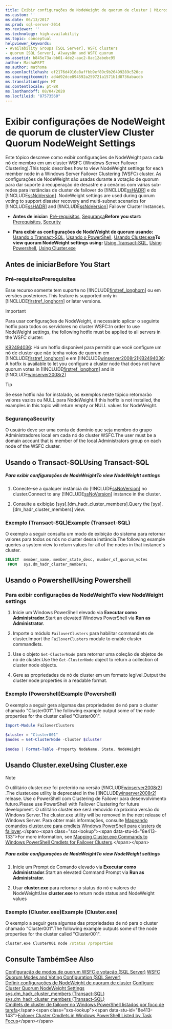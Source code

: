 ```yaml
---
title: Exibir configurações de NodeWeight de quorum de cluster | Microsoft Docs
ms.custom: ''
ms.date: 06/13/2017
ms.prod: sql-server-2014
ms.reviewer: ''
ms.technology: high-availability
ms.topic: conceptual
helpviewer_keywords:
- Availability Groups [SQL Server], WSFC clusters
- quorum [SQL Server], AlwaysOn and WSFC quorum
ms.assetid: b845e73a-bb01-4de2-aac2-8ac12abebc95
author: MashaMSFT
ms.author: mathoma
ms.openlocfilehash: ef2176d4916e8affbb9ef89c9b26499289c520ce
ms.sourcegitcommit: ad4d92dce894592a259721a1571b1d8736abacdb
ms.translationtype: MT
ms.contentlocale: pt-BR
ms.lasthandoff: 08/04/2020
ms.locfileid: "87573560"
---
```

# <a name="view-cluster-quorum-nodeweight-settings"></a><span data-ttu-id="8e413-102">Exibir configurações de NodeWeight de quorum de cluster</span><span class="sxs-lookup"><span data-stu-id="8e413-102">View Cluster Quorum NodeWeight Settings</span></span>
  <span data-ttu-id="8e413-103">Este tópico descreve como exibir configurações de NodeWeight para cada nó de membro em um cluster WSFC (Windows Server Failover Clustering).</span><span class="sxs-lookup"><span data-stu-id="8e413-103">This topic describes how to view NodeWeight settings for each member node in a Windows Server Failover Clustering (WSFC) cluster.</span></span> <span data-ttu-id="8e413-104">As configurações de NodeWeight são usadas durante a votação de quorum para dar suporte à recuperação de desastre e a cenários com várias sub-redes para instâncias de cluster de failover do [!INCLUDE[ssHADR](../../../includes/sshadr-md.md)] e do [!INCLUDE[ssNoVersion](../../../includes/ssnoversion-md.md)] .</span><span class="sxs-lookup"><span data-stu-id="8e413-104">NodeWeight settings are used during quorum voting to support disaster recovery and multi-subnet scenarios for [!INCLUDE[ssHADR](../../../includes/sshadr-md.md)] and [!INCLUDE[ssNoVersion](../../../includes/ssnoversion-md.md)] Failover Cluster Instances.</span></span>  
  
-   <span data-ttu-id="8e413-105">**Antes de iniciar:**  [Pré-requisitos](#Prerequisites), [Segurança](#Security)</span><span class="sxs-lookup"><span data-stu-id="8e413-105">**Before you start:**  [Prerequisites](#Prerequisites), [Security](#Security)</span></span>  
  
-   <span data-ttu-id="8e413-106">**Para exibir as configurações de NodeWeight de quorum usando:** [Usando o Transact-SQL](#TsqlProcedure), [Usando o PowerShell](#PowerShellProcedure), [Usando Cluster.exe](#CommandPromptProcedure)</span><span class="sxs-lookup"><span data-stu-id="8e413-106">**To view quorum NodeWeight settings using:** [Using Transact-SQL](#TsqlProcedure), [Using Powershell](#PowerShellProcedure), [Using Cluster.exe](#CommandPromptProcedure)</span></span>  
  
##  <a name="before-you-start"></a><a name="BeforeYouBegin"></a> <span data-ttu-id="8e413-107">Antes de iniciar</span><span class="sxs-lookup"><span data-stu-id="8e413-107">Before You Start</span></span>  
  
###  <a name="prerequisites"></a><a name="Prerequisites"></a> <span data-ttu-id="8e413-108">Pré-requisitos</span><span class="sxs-lookup"><span data-stu-id="8e413-108">Prerequisites</span></span>  
 <span data-ttu-id="8e413-109">Esse recurso somente tem suporte no [!INCLUDE[firstref_longhorn](../../../includes/firstref-longhorn-md.md)] ou em versões posteriores.</span><span class="sxs-lookup"><span data-stu-id="8e413-109">This feature is supported only in [!INCLUDE[firstref_longhorn](../../../includes/firstref-longhorn-md.md)] or later versions.</span></span>  
  
> [!IMPORTANT]  
>  <span data-ttu-id="8e413-110">Para usar configurações de NodeWeight, é necessário aplicar o seguinte hotfix para todos os servidores no cluster WSFC:</span><span class="sxs-lookup"><span data-stu-id="8e413-110">In order to use NodeWeight settings, the following hotfix must be applied to all servers in the WSFC cluster:</span></span>  
>   
>  <span data-ttu-id="8e413-111">[KB2494036](https://support.microsoft.com/kb/2494036): Há um hotfix disponível para permitir que você configure um nó de cluster que não tenha votos de quorum em [!INCLUDE[firstref_longhorn](../../../includes/firstref-longhorn-md.md)] e em [!INCLUDE[winserver2008r2](../../../includes/winserver2008r2-md.md)]</span><span class="sxs-lookup"><span data-stu-id="8e413-111">[KB2494036](https://support.microsoft.com/kb/2494036): A hotfix is available to let you configure a cluster node that does not have quorum votes in [!INCLUDE[firstref_longhorn](../../../includes/firstref-longhorn-md.md)] and in [!INCLUDE[winserver2008r2](../../../includes/winserver2008r2-md.md)]</span></span>  
  
> [!TIP]  
>  <span data-ttu-id="8e413-112">Se esse hotfix não for instalado, os exemplos neste tópico retornarão valores vazios ou NULL para NodeWeight.</span><span class="sxs-lookup"><span data-stu-id="8e413-112">If this hotfix is not installed, the examples in this topic will return empty or NULL values for NodeWeight.</span></span>  
  
###  <a name="security"></a><a name="Security"></a> <span data-ttu-id="8e413-113">Segurança</span><span class="sxs-lookup"><span data-stu-id="8e413-113">Security</span></span>  
 <span data-ttu-id="8e413-114">O usuário deve ser uma conta de domínio que seja membro do grupo Administradores local em cada nó do cluster WSFC.</span><span class="sxs-lookup"><span data-stu-id="8e413-114">The user must be a domain account that is member of the local Administrators group on each node of the WSFC cluster.</span></span>  
  
##  <a name="using-transact-sql"></a><a name="TsqlProcedure"></a> <span data-ttu-id="8e413-115">Usando o Transact-SQL</span><span class="sxs-lookup"><span data-stu-id="8e413-115">Using Transact-SQL</span></span>  
  
##### <a name="to-view-nodeweight-settings"></a><span data-ttu-id="8e413-116">Para exibir configurações de NodeWeight</span><span class="sxs-lookup"><span data-stu-id="8e413-116">To view NodeWeight settings</span></span>  
  
1.  <span data-ttu-id="8e413-117">Conecte-se a qualquer instância do [!INCLUDE[ssNoVersion](../../../includes/ssnoversion-md.md)] no cluster.</span><span class="sxs-lookup"><span data-stu-id="8e413-117">Connect to any [!INCLUDE[ssNoVersion](../../../includes/ssnoversion-md.md)] instance in the cluster.</span></span>  
  
2.  <span data-ttu-id="8e413-118">Consulte a exibição [sys].[dm_hadr_cluster_members].</span><span class="sxs-lookup"><span data-stu-id="8e413-118">Query the [sys].[dm_hadr_cluster_members] view.</span></span>  
  
### <a name="example-transact-sql"></a><span data-ttu-id="8e413-119">Exemplo (Transact-SQL)</span><span class="sxs-lookup"><span data-stu-id="8e413-119">Example (Transact-SQL)</span></span>  
 <span data-ttu-id="8e413-120">O exemplo a seguir consulta um modo de exibição do sistema para retornar valores para todos os nós no cluster dessa instância.</span><span class="sxs-lookup"><span data-stu-id="8e413-120">The following example queries a system view to return values for all of the nodes in that instance's cluster.</span></span>  
  
```sql  
SELECT  member_name, member_state_desc, number_of_quorum_votes  
 FROM   sys.dm_hadr_cluster_members;  
```  
  
##  <a name="using-powershell"></a><a name="PowerShellProcedure"></a> <span data-ttu-id="8e413-121">Usando o Powershell</span><span class="sxs-lookup"><span data-stu-id="8e413-121">Using Powershell</span></span>  
  
### <a name="to-view-nodeweight-settings"></a><span data-ttu-id="8e413-122">Para exibir configurações de NodeWeight</span><span class="sxs-lookup"><span data-stu-id="8e413-122">To view NodeWeight settings</span></span>
  
1.  <span data-ttu-id="8e413-123">Inicie um Windows PowerShell elevado via **Executar como Administrador**.</span><span class="sxs-lookup"><span data-stu-id="8e413-123">Start an elevated Windows PowerShell via **Run as Administrator**.</span></span>  
  
2.  <span data-ttu-id="8e413-124">Importe o módulo `FailoverClusters` para habilitar commandlets de cluster.</span><span class="sxs-lookup"><span data-stu-id="8e413-124">Import the `FailoverClusters` module to enable cluster commandlets.</span></span>  
  
3.  <span data-ttu-id="8e413-125">Use o objeto `Get-ClusterNode` para retornar uma coleção de objetos de nó de cluster.</span><span class="sxs-lookup"><span data-stu-id="8e413-125">Use the `Get-ClusterNode` object to return a collection of cluster node objects.</span></span>  
  
4.  <span data-ttu-id="8e413-126">Gere as propriedades de nó de cluster em um formato legível.</span><span class="sxs-lookup"><span data-stu-id="8e413-126">Output the cluster node properties in a readable format.</span></span>  
  
### <a name="example-powershell"></a><span data-ttu-id="8e413-127">Exemplo (Powershell)</span><span class="sxs-lookup"><span data-stu-id="8e413-127">Example (Powershell)</span></span>  
 <span data-ttu-id="8e413-128">O exemplo a seguir gera algumas das propriedades de nó para o cluster chamado "Cluster001".</span><span class="sxs-lookup"><span data-stu-id="8e413-128">The following example output some of the node properties for the cluster called "Cluster001".</span></span>  
  
```powershell  
Import-Module FailoverClusters  
  
$cluster = "Cluster001"  
$nodes = Get-ClusterNode -Cluster $cluster  
  
$nodes | Format-Table -Property NodeName, State, NodeWeight  
```  
  
##  <a name="using-clusterexe"></a><a name="CommandPromptProcedure"></a> <span data-ttu-id="8e413-129">Usando Cluster.exe</span><span class="sxs-lookup"><span data-stu-id="8e413-129">Using Cluster.exe</span></span>  
  
> [!NOTE]  
>  <span data-ttu-id="8e413-130">O utilitário cluster.exe foi preterido na versão [!INCLUDE[winserver2008r2](../../../includes/winserver2008r2-md.md)] .</span><span class="sxs-lookup"><span data-stu-id="8e413-130">The cluster.exe utility is deprecated in the [!INCLUDE[winserver2008r2](../../../includes/winserver2008r2-md.md)] release.</span></span>  <span data-ttu-id="8e413-131">Use o PowerShell com Clustering de Failover para desenvolvimento futuro.</span><span class="sxs-lookup"><span data-stu-id="8e413-131">Please use PowerShell with Failover Clustering for future development.</span></span>  <span data-ttu-id="8e413-132">O utilitário cluster.exe será removido na próxima versão do Windows Server.</span><span class="sxs-lookup"><span data-stu-id="8e413-132">The cluster.exe utility will be removed in the next release of Windows Server.</span></span> <span data-ttu-id="8e413-133">Para obter mais informações, consulte [Mapeando comandos cluster.exe para cmdlets Windows PowerShell para clusters de failover](https://technet.microsoft.com/library/ee619744\(WS.10\).aspx).</span><span class="sxs-lookup"><span data-stu-id="8e413-133">For more information, see [Mapping Cluster.exe Commands to Windows PowerShell Cmdlets for Failover Clusters](https://technet.microsoft.com/library/ee619744\(WS.10\).aspx).</span></span>  
  
##### <a name="to-view-nodeweight-settings"></a><span data-ttu-id="8e413-134">Para exibir configurações de NodeWeight</span><span class="sxs-lookup"><span data-stu-id="8e413-134">To view NodeWeight settings</span></span>  
  
1.  <span data-ttu-id="8e413-135">Inicie um Prompt de Comando elevado via **Executar como Administrador**.</span><span class="sxs-lookup"><span data-stu-id="8e413-135">Start an elevated Command Prompt via **Run as Administrator**.</span></span>  
  
2.  <span data-ttu-id="8e413-136">Usar **cluster.exe** para retornar o status do nó e valores de NodeWeight</span><span class="sxs-lookup"><span data-stu-id="8e413-136">Use **cluster.exe** to return node status and NodeWeight values</span></span>  
  
### <a name="example-clusterexe"></a><span data-ttu-id="8e413-137">Exemplo (Cluster.exe)</span><span class="sxs-lookup"><span data-stu-id="8e413-137">Example (Cluster.exe)</span></span>  
 <span data-ttu-id="8e413-138">O exemplo a seguir gera algumas das propriedades de nó para o cluster chamado "Cluster001".</span><span class="sxs-lookup"><span data-stu-id="8e413-138">The following example outputs some of the node properties for the cluster called "Cluster001".</span></span>  
  
```cmd
cluster.exe Cluster001 node /status /properties  
```  
  
## <a name="see-also"></a><span data-ttu-id="8e413-139">Consulte Também</span><span class="sxs-lookup"><span data-stu-id="8e413-139">See Also</span></span>  
 <span data-ttu-id="8e413-140">[Configuração de modos de quorum WSFC e votação &#40;SQL Server&#41;](wsfc-quorum-modes-and-voting-configuration-sql-server.md) </span><span class="sxs-lookup"><span data-stu-id="8e413-140">[WSFC Quorum Modes and Voting Configuration &#40;SQL Server&#41;](wsfc-quorum-modes-and-voting-configuration-sql-server.md) </span></span>  
 <span data-ttu-id="8e413-141">[Definir configurações de NodeWeight de quorum de cluster](configure-cluster-quorum-nodeweight-settings.md) </span><span class="sxs-lookup"><span data-stu-id="8e413-141">[Configure Cluster Quorum NodeWeight Settings](configure-cluster-quorum-nodeweight-settings.md) </span></span>  
 <span data-ttu-id="8e413-142">[sys.dm_hadr_cluster_members &#40;Transact-SQL&#41;](/sql/relational-databases/system-dynamic-management-views/sys-dm-hadr-cluster-members-transact-sql) </span><span class="sxs-lookup"><span data-stu-id="8e413-142">[sys.dm_hadr_cluster_members &#40;Transact-SQL&#41;](/sql/relational-databases/system-dynamic-management-views/sys-dm-hadr-cluster-members-transact-sql) </span></span>  
 <span data-ttu-id="8e413-143">[Cmdlets de cluster de failover no Windows PowerShell listados por foco de tarefa](https://technet.microsoft.com/library/ee619761\(WS.10\).aspx)</span><span class="sxs-lookup"><span data-stu-id="8e413-143">[Failover Cluster Cmdlets in Windows PowerShell Listed by Task Focus](https://technet.microsoft.com/library/ee619761\(WS.10\).aspx)</span></span>  
